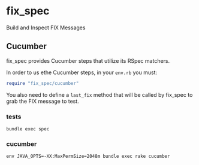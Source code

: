 fix_spec
========

Build and Inspect FIX Messages


Cucumber
--------

fix_spec provides Cucumber steps that utilize its RSpec matchers.

In order to us ethe Cucumber steps, in your `env.rb` you must:

```ruby
require "fix_spec/cucumber"
```

You also need to define a `last_fix` method that will be called by fix_spec to grab the FIX message to test.

### tests

    bundle exec spec

### cucumber

    env JAVA_OPTS=-XX:MaxPermSize=2048m bundle exec rake cucumber
